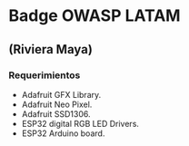 # Badge OWASP LATAM #

## (Riviera Maya) ##

### Requerimientos ###
- Adafruit GFX Library.
- Adafruit Neo Pixel.
- Adafruit SSD1306.
- ESP32 digital RGB LED Drivers.
- ESP32 Arduino board.
